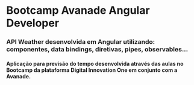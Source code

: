 # Bootcamp Avanade Angular Developer
### API Weather desenvolvida em Angular utilizando: componentes, data bindings, diretivas, pipes, observables...
#### Aplicação para previsão do tempo desenvolvida através das aulas no Bootcamp da plataforma Digital Innovation One em conjunto com a Avanade.
